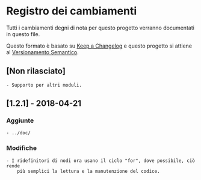 # Registro dei cambiamenti
Tutti i cambiamenti degni di nota per questo progetto verranno
documentati in questo file.

Questo formato è basato su [Keep a Changelog](https://keepachangelog.com/it-IT/1.0.0/)
e questo progetto si attiene al [Versionamento Semantico](https://semver.org/lang/it/).


## [Non rilasciato]

	- Supporto per altri moduli.


## [1.2.1] - 2018-04-21
### Aggiunte

	- ../doc/

### Modifiche

	- I ridefinitori di nodi ora usano il ciclo "for", dove possibile, ciò rende
		più semplici la lettura e la manutenzione del codice.
